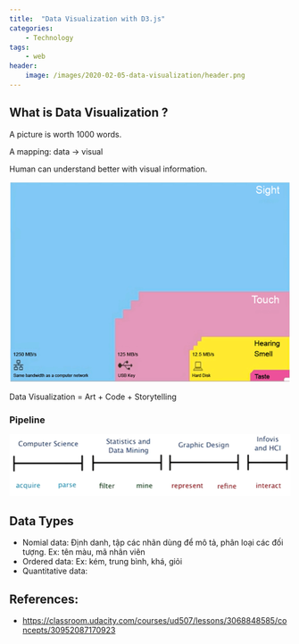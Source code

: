 ```yaml
---
title:  "Data Visualization with D3.js"
categories: 
    - Technology
tags: 
    - web
header:
    image: /images/2020-02-05-data-visualization/header.png
---
```


## What is Data Visualization ?
A picture is worth 1000 words.

A mapping: data -> visual

Human can understand better with visual information.

![Bandwidth of our senses](/images/2020-02-05-data-visualization/bandwidth_sense.png)

Data Visualization = Art + Code + Storytelling

### Pipeline
![Pipeline](/images/2020-02-05-data-visualization/pipeline.png)


## Data Types
- Nomial data: Định danh, tập các nhãn dùng để mô tả, phân loại các đối tượng. Ex: tên màu, mã nhân viên
- Ordered data: Ex: kém, trung bình, khá, giỏi
- Quantitative data: 


## References:
- https://classroom.udacity.com/courses/ud507/lessons/3068848585/concepts/30952087170923